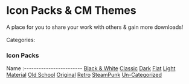 # Icon Packs &amp; CM Themes
A place for you to share your work with others &amp; gain more downloads!
<br>
<br>
Categories:
<br>
### Icon Packs
Name
:------------------------
[Black &amp; White](Icon-Packs/black-&-white.md)
[Classic](Icon-Packs/classic.md)
[Dark](Icon-Packs/dark.md)
[Flat](Icon-Packs/flat.md)
[Light](Icon-Packs/light.md)
[Material](Icon-Packs/material.md)
[Old School](Icon-Packs/old-school.md)
[Original](Icon-Packs/original.md)
[Retro](Icon-Packs/retro.md)
[SteamPunk](Icon-Packs/steampunk.md)
[Un-Categorized](Icon-Packs/un-categorized.md)